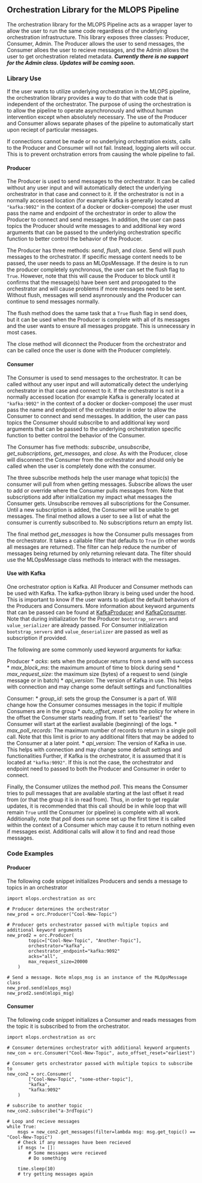 ## Orchestration Library for the MLOPS Pipeline

The orchestration library for the MLOPS Pipeline acts as a wrapper layer to allow the user to run the same code regardless of the underlying orchestration infrastructure. This library exposes three classes: Producer, Consumer, Admin. The Producer allows the user to send messages, the Consumer alloes the user to recieve messages, and the Admin allows the user to get orchestration related metadata. ***Currently there is no support for the Admin class. Updates will be coming soon.***

### Library Use

If the user wants to utilize underlying orchestration in the MLOPS pipeline, the orchestration library provides a way to do that with code that is independent of the orchestrator. The purpose of using the orchestration is to allow the pipeline to operate asynchronously and without human intervention except when absolutely necessary. The use of the Producer and Consumer allows separate phases of the pipeline to automatically start upon reciept of particular messages.

If connections cannot be made or no underlying orchestration exists, calls to the Producer and Consumer will not fail. Instead, logging alerts will occur. This is to prevent orchstration errors from causing the whole pipeline to fail.

#### Producer

The Producer is used to send messages to the orchestrator. It can be called without any user input and will automatically detect the underlying orchestrator in that case and connect to it. If the orchestrator is not in a normally accessed location (for example Kafka is generally located at `"kafka:9092"` in the context of a docker or docker-compose) the user must pass the name and endpoint of the orchestrator in order to allow the Producer to connect and send messages. In addition, the user can pass topics the Producer should write messages to and additional key word arguments that can be passed to the underlying orchestration specific function to better control the behavior of the Producer.

The Producer has three methods: *send*, *flush*, and *close*. Send will push messages to the orchestrator. If specific message content needs to be passed, the user needs to pass an MLOpsMessage. If the desire is to run the producer completely synchronous, the user can set the flush flag to `True`. However, note that this will cause the Producer to block until it confirms that the message(s) have been sent and propogated to the orchestrator and will cause problems if more messages need to be sent. Without flush, messages will send asynronously and the Producer can continue to send messages normally. 

The flush method does the same task that a `True` flush flag in send does, but it can be used when the Producer is complete with all of its messages and the user wants to ensure all messages propgate. This is unnecessary in most cases.

The close method will diconnect the Producer from the orchestrator and can be called once the user is done with the Producer completely.


#### Consumer

The Consumer is used to send messages to the orchestrator. It can be called without any user input and will automatically detect the underlying orchestrator in that case and connect to it. If the orchestrator is not in a normally accessed location (for example Kafka is generally located at `"kafka:9092"` in the context of a docker or docker-compose) the user must pass the name and endpoint of the orchestrator in order to allow the Consumer to connect and send messages. In addition, the user can pass topics the Consumer should subscribe to and additional key word arguments that can be passed to the underlying orchestration specific function to better control the behavior of the Consumer.

The Consumer has five methods: *subscribe*, *unsubscribe*, *get_subscriptions*, *get_messages*, and *close*. As with the Producer, close will disconnect the Consumer from the orchestrator and should only be called when the user is completely done with the consumer. 

The three subscribe methods help the user manage what topic(s) the consumer will pull from when getting messages. Subscribe allows the user to add or override where the Consumer pulls messages from. Note that subscriptions add after initialization my impact what messages the Consumer gets. Unsubscribe removes all subscriptions for the Consumer. Until a new subscription is added, the Consumer will be unable to get messages. The final method allows a user to see a list of what the consumer is currently subscribed to. No subscriptions return an empty list.

The final method *get_messages* is how the Consumer pulls messages from the orchestrator. It takes a callable filter that defaults to `True` (in other words all messages are returned). The filter can help reduce the number of messages being returned by only returning relevant data. The filter should use the MLOpsMessage class methods to interact with the messages. 

#### Use with Kafka

One orchestrator option is Kafka. All Producer and Consumer methods can be used with Kafka. The kafka-python library is being used under the hood. This is important to know if the user wants to adjust the default behaviors of the Producers and Consumers. More information about keyword arguments that can be passed can be found at [KafkaProducer](https://kafka-python.readthedocs.io/en/master/apidoc/KafkaProducer.html) and [KafkaConsumer](https://kafka-python.readthedocs.io/en/master/apidoc/KafkaConsumer.html). Note that during initialization for the Producer `bootstrap_servers` and `value_serializer` are already passed. For Consumer initialization `bootstrap_servers` and `value_deserializer` are passed as well as subscription if provided.

The following are some commonly used keyword arguments for kafka:

Producer
    * *acks*: sets when the producer returns from a send with success
    * *max_block_ms*: the maximum amount of time to block during send
    * *max_request_size*: the maximum size (bytes) of a request to send (single message or in batch)
    * *api_version*: The version of Kafka in use. This helps with connection and may change some default settings and functionalities

Consumer:
    * *group_id*: sets the group the Consumer is a part of. Will change how the Consumer consumes messages in the topic if multiple Consumers are in the group
    * *auto_offset_reset*: sets the policy for where in the offset the Consumer starts reading from. If set to "earliest" the Consumer will start at the earliest available (beginning) of the logs.
    * *max_poll_records*: The maximum number of records to return in a single poll call. Note that this limit is prior to any additional filters that may be added to the Consumer at a later point. 
    * *api_version*: The version of Kafka in use. This helps with connection and may change some default settings and functionalities
Further, if Kafka is the orchestrator, it is assumed that it is located at `"kafka:9092"`. If this is not the case, the orchestrator and endpoint need to passed to both the Producer and Consumer in order to connect.

Finally, the Consumer utilizes the method *poll*. This means the Consumer tries to pull messages that are available starting at the last offset it read from (or that the group it is in read from). Thus, in order to get regular updates, it is recommended that this call should be in while loop that will remain `True` until the Consumer (or pipeline) is complete with all work. Additionally, note that *poll* does run some set up the first time it is called within the context of a Consumer which may cause it to return nothing even if messages exist. Additional calls will allow it to find and read those messages.

### Code Examples

#### Producer

The following code snippet initializes Producers and sends a message to topics in an orchestrator

```
import mlops.orchestration as orc

# Producer determines the orchestrator
new_prod = orc.Producer("Cool-New-Topic")

# Producer gets orchestrator passed with multiple topics and additional keyword arguments
new_prod2 = orc.Producer(
        topic=["Cool-New-Topic", "Another-Topic"],
        orchestrator="kafka",
        orchestrator_endpoint="kafka:9092"
        acks="all",
        max_request_size=20000
    )

# Send a message. Note mlops_msg is an instance of the MLOpsMessage class
new_prod.send(mlops_msg)
new_prod2.send(mlops_msg)
```
#### Consumer

The following code snippet initializes a Consumer and reads messages from the topic it is subscribed to from the orchestrator.

```
import mlops.orchestration as orc

# Consumer determines orchestrator with additional keyword arguments
new_con = orc.Consumer("Cool-New-Topic", auto_offset_reset="earliest")

# Consumer gets orchestrator passed with multiple topics to subscribe to
new_con2 = orc.Consumer(
        ["Cool-New-Topic", "some-other-topic"],
        "kafka",
        "kafka:9092"
    )

# subscribe to another topic
new_con2.subscribe("a-3rdTopic")

# Loop and recieve messages
while True:
    msgs = new_con2.get_messages(filter=lambda msg: msg.get_topic() == "Cool-New-Topic")
    # Check if any messages have been recieved
    if msgs != []:
        # Some messages were recieved
        # Do something

    time.sleep(10)
    # try getting messages again
```